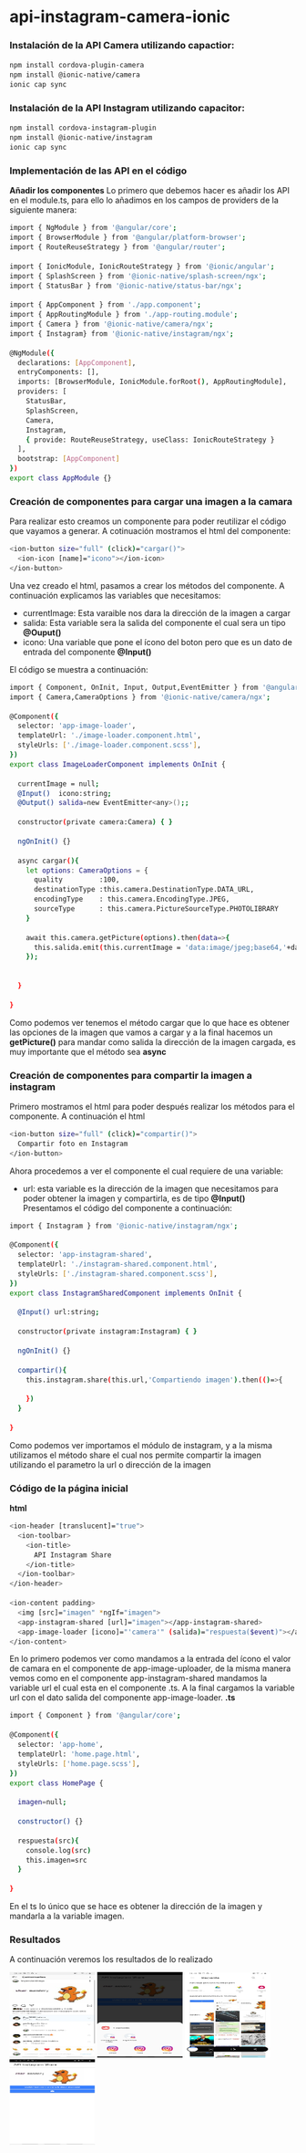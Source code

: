 # api-instagram-camera-ionic

### Instalación de la API Camera utilizando capactior:

```bash
npm install cordova-plugin-camera
npm install @ionic-native/camera
ionic cap sync
```
### Instalación de la API Instagram utilizando capacitor:

```bash
npm install cordova-instagram-plugin
npm install @ionic-native/instagram
ionic cap sync
```

### Implementación de las API en el código
**Añadir los componentes**
Lo primero que debemos hacer es añadir los API en el module.ts, para ello lo añadimos en los campos de providers de la siguiente manera:

```bash
import { NgModule } from '@angular/core';
import { BrowserModule } from '@angular/platform-browser';
import { RouteReuseStrategy } from '@angular/router';

import { IonicModule, IonicRouteStrategy } from '@ionic/angular';
import { SplashScreen } from '@ionic-native/splash-screen/ngx';
import { StatusBar } from '@ionic-native/status-bar/ngx';

import { AppComponent } from './app.component';
import { AppRoutingModule } from './app-routing.module';
import { Camera } from '@ionic-native/camera/ngx';
import { Instagram} from '@ionic-native/instagram/ngx';

@NgModule({
  declarations: [AppComponent],
  entryComponents: [],
  imports: [BrowserModule, IonicModule.forRoot(), AppRoutingModule],
  providers: [
    StatusBar,
    SplashScreen,
    Camera,
    Instagram,
    { provide: RouteReuseStrategy, useClass: IonicRouteStrategy }
  ],
  bootstrap: [AppComponent]
})
export class AppModule {}
```
### Creación de componentes para cargar una imagen a la camara
Para realizar esto creamos un componente para poder reutilizar el código que vayamos a generar. A cotinuación mostramos el html del componente:
```bash
<ion-button size="full" (click)="cargar()">
  <ion-icon [name]="icono"></ion-icon> 
</ion-button>
```
Una vez creado el html, pasamos a crear los métodos del componente. A continuación explicamos las variables que necesitamos:
* currentImage: Esta varaible nos dara la dirección de la imagen a cargar 
* salida: Esta variable sera la salida del componente el cual sera un tipo **@Ouput()**
* icono: Una variable que pone el ícono del boton pero que es un dato de entrada del componente **@Input()**

El código se muestra a continuación:
```bash
import { Component, OnInit, Input, Output,EventEmitter } from '@angular/core';
import { Camera,CameraOptions } from '@ionic-native/camera/ngx';

@Component({
  selector: 'app-image-loader',
  templateUrl: './image-loader.component.html',
  styleUrls: ['./image-loader.component.scss'],
})
export class ImageLoaderComponent implements OnInit {

  currentImage = null;
  @Input()  icono:string;
  @Output() salida=new EventEmitter<any>();;

  constructor(private camera:Camera) { }

  ngOnInit() {}

  async cargar(){
    let options: CameraOptions = {
      quality         :100,
      destinationType :this.camera.DestinationType.DATA_URL,
      encodingType    : this.camera.EncodingType.JPEG,
      sourceType      : this.camera.PictureSourceType.PHOTOLIBRARY
    }

    await this.camera.getPicture(options).then(data=>{
      this.salida.emit(this.currentImage = 'data:image/jpeg;base64,'+data);
    });
    
    
  }

}
```
Como podemos ver tenemos el método cargar que lo que hace es obtener las opciones de la imagen que vamos a cargar y a la final hacemos un **getPicture()** para mandar como salida la dirección de la imagen cargada, es muy importante que el método sea **async**

### Creación de componentes para compartir la imagen a instagram
Primero mostramos el html para poder después realizar los métodos para el componente. A continuación el html
```bash
<ion-button size="full" (click)="compartir()">
  Compartir foto en Instagram
</ion-button>
```
Ahora procedemos a ver el componente el cual requiere de una variable:
* url: esta variable es la dirección de la imagen que necesitamos para poder obtener la imagen y compartirla, es de tipo **@Input()**
Presentamos el código del componente a continuación:
```bash
import { Instagram } from '@ionic-native/instagram/ngx';

@Component({
  selector: 'app-instagram-shared',
  templateUrl: './instagram-shared.component.html',
  styleUrls: ['./instagram-shared.component.scss'],
})
export class InstagramSharedComponent implements OnInit {

  @Input() url:string;

  constructor(private instagram:Instagram) { }

  ngOnInit() {}

  compartir(){
    this.instagram.share(this.url,'Compartiendo imagen').then(()=>{
      
    })
  }

}
```
Como podemos ver importamos el módulo de instagram, y a la misma utilizamos el método share el cual nos permite compartir la imagen utilizando el parametro la url o dirección de la imagen

### Código de la página inicial
**html**
```bash
<ion-header [translucent]="true">
  <ion-toolbar>
    <ion-title>
      API Instagram Share
    </ion-title>
  </ion-toolbar>
</ion-header>

<ion-content padding>
  <img [src]="imagen" *ngIf="imagen">
  <app-instagram-shared [url]="imagen"></app-instagram-shared>
  <app-image-loader [icono]="'camera'" (salida)="respuesta($event)"></app-image-loader>
</ion-content>

```
En lo primero podemos ver como mandamos a la entrada del ícono el valor de camara en el componente de app-image-uploader, de la misma manera vemos como en el componente app-instagram-shared mandamos la variable url el cual esta en el componente .ts. A la final cargamos la variable url con el dato salida del componente app-image-loader.
**.ts**
```bash
import { Component } from '@angular/core';

@Component({
  selector: 'app-home',
  templateUrl: 'home.page.html',
  styleUrls: ['home.page.scss'],
})
export class HomePage {

  imagen=null;

  constructor() {}

  respuesta(src){
    console.log(src)
    this.imagen=src
  }

}
```
En el ts lo único que se hace es obtener la dirección de la imagen y mandarla a la variable imagen.

### Resultados
A continuación veremos los resultados de lo realizado

<img alt="" src="uno.jpeg" width="150" height="150">

<img alt="" src="dos.jpeg" width="150" height="150">

<img alt="" src="tres.jpeg" width="150" height="150">

<img alt="" src="cuatro.jpeg" width="150" height="150">
